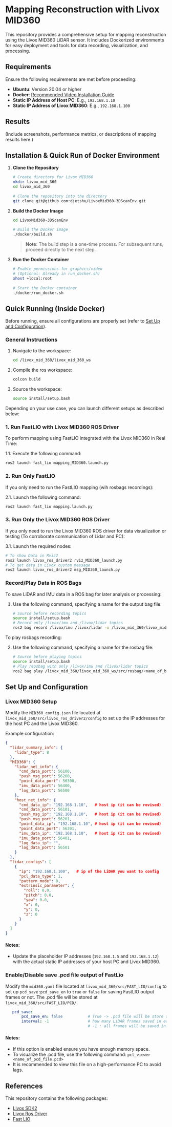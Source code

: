 # Mapping Reconstruction with Livox MID360  
 
This repository provides a comprehensive setup for mapping reconstruction using the Livox MID360 LiDAR sensor. It includes Dockerized environments for easy deployment and tools for data recording, visualization, and processing.  
 
## Requirements  
Ensure the following requirements are met before proceeding:  
- **Ubuntu**: Version 20.04 or higher  
- **Docker**: [Recommended Video Installation Guide](https://www.youtube.com/watch?v=SAMPOK_lazw&t=913s&ab_channel=ArticulatedRobotics)  
- **Static IP Address of Host PC**: E.g., `192.168.1.10`  
- **Static IP Address of Livox MID360**: E.g., `192.168.1.100`  
 
## Results  
(Include screenshots, performance metrics, or descriptions of mapping results here.)  
 
## Installation & Quick Run of Docker Environment  
 
1. **Clone the Repository**  
   ```bash  
   # Create directory for Livox MID360  
   mkdir livox_mid_360  
   cd livox_mid_360  
 
   # Clone the repository into the directory  
   git clone git@github.com:djetshu/LivoxMid360-3DScanEnv.git  
   ```  
 
2. **Build the Docker Image**  
   ```bash  
   cd LivoxMid360-3DScanEnv  
 
   # Build the Docker image  
   ./docker/build.sh  
   ```  
 
   > **Note**: The build step is a one-time process. For subsequent runs, proceed directly to the next step.  
 
3. **Run the Docker Container**  
   ```bash  
   # Enable permissions for graphics/video
   # (Optional: Already in run_docker.sh)
   xhost +local:root  
 
   # Start the Docker container  
   ./docker/run_docker.sh  
   ```  
 
## Quick Running (Inside Docker)  
 
Before running, ensure all configurations are properly set (refer to [Set Up and Configuration](#set-up-and-configuration)).  
 
### General Instructions  
 
1. Navigate to the workspace:  
   ```bash  
   cd /livox_mid_360/livox_mid_360_ws  
   ```  
2. Compile the ros workspace:  
   ```bash  
   colcon build 
   ```
3. Source the workspace:  
   ```bash  
   source install/setup.bash  
   ```  
 
Depending on your use case, you can launch different setups as described below:  
 
### 1. Run FastLIO with Livox MID360 ROS Driver  
 
To perform mapping using FastLIO integrated with the Livox MID360 in Real Time:  
 
1.1. Execute the following command:  
   ```bash  
   ros2 launch fast_lio mapping_MID360.launch.py  
   ```  
### 2. Run Only FastLIO  
 
If you only need to run the FastLIO mapping (wih rosbags recordings):  
 
2.1. Launch the following command:  
   ```bash  
   ros2 launch fast_lio mapping.launch.py  
   ```  
### 3. Run Only the Livox MID360 ROS Driver  
 
If you only need to run the Livox MID360 ROS driver for data visualization or testing (To corroborate communication of Lidar and PC):  
 
3.1. Launch the required nodes:  
   ```bash
   # To show Data in Rviz2
   ros2 launch livox_ros_driver2 rviz_MID360_launch.py
   # To get data in Livox custom message
   ros2 launch livox_ros_driver2 msg_MID360_launch.py  
   ```  
 
### Record/Play Data in ROS Bags  
 
To save LiDAR and IMU data in a ROS bag for later analysis or processing:  
 
1. Use the following command, specifying a name for the output bag file:  
   ```bash
   # Source before recording topics
   source install/setup.bash
   # Record only /livox/imu and /livox/lidar topics
   ros2 bag record /livox/imu /livox/lidar -o /livox_mid_360/livox_mid_360_ws/src/rosbag/<name_of_bag>  
   ```

To play rosbags recording:

2. Use the following command, specifying a name for the rosbag file:  
   ```bash
   # Source before playing topics
   source install/setup.bash
   # Play reosbag with only /livox/imu and /livox/lidar topics
   ros2 bag play /livox_mid_360/livox_mid_360_ws/src/rosbag/<name_of_bag>  
   ```  
 
## Set Up and Configuration  
 
### Livox MID360 Setup  
 
Modify the `MID360_config.json` file located at `livox_mid_360/src/livox_ros_driver2/config` to set up the IP addresses for the host PC and the Livox MID360.  
 
Example configuration:  
```json  
{  
  "lidar_summary_info": {  
    "lidar_type": 8 
  },  
  "MID360": {  
    "lidar_net_info": {  
      "cmd_data_port": 56100,  
      "push_msg_port": 56200,  
      "point_data_port": 56300,  
      "imu_data_port": 56400,  
      "log_data_port": 56500  
    },  
    "host_net_info": {  
      "cmd_data_ip": "192.168.1.10",   # host ip (it can be revised)
      "cmd_data_port": 56101,  
      "push_msg_ip": "192.168.1.10",   # host ip (it can be revised)
      "push_msg_port": 56201,  
      "point_data_ip": "192.168.1.10", # host ip (it can be revised)
      "point_data_port": 56301,  
      "imu_data_ip": "192.168.1.10",   # host ip (it can be revised)
      "imu_data_port": 56401,  
      "log_data_ip": "",  
      "log_data_port": 56501  
    }  
  },  
  "lidar_configs": [  
    {  
      "ip": "192.168.1.100",   # ip of the LiDAR you want to config
      "pcl_data_type": 1,  
      "pattern_mode": 0,  
      "extrinsic_parameter": {  
        "roll": 0.0,  
        "pitch": 0.0,  
        "yaw": 0.0,  
        "x": 0,  
        "y": 0,  
        "z": 0  
      }  
    }  
  ]  
}  
```  
 
#### Notes:  
- Update the placeholder IP addresses (`192.168.1.5` and `192.168.1.12`) with the actual static IP addresses of your host PC and Livox MID360.

### Enable/Disable save .pcd file output of FastLio

Modify the `mid360.yaml` file located at `livox_mid_360/src/FAST_LIO/config` to set up `pcd_save:pcd_save_en` to `true` or `false` for saving FastLIO output frames or not. The .pcd file will be stored at `livox_mid_360/src/FAST_LIO/PCD/`.

```yaml
   pcd_save:
       pcd_save_en: false           # True -> .pcd file will be store at 'livox_mid_360/src/FAST_LIO/PCD/'
       interval: -1                 # how many LiDAR frames saved in each pcd file; 
                                    # -1 : all frames will be saved in ONE pcd file, may lead to memory crash when having too much frames. 
```
#### Notes:  
- If this option is enabled ensure you have enough memory space.
- To visualize the .pcd file, use the following command: `pcl_viewer <name_of_pcd_file.pcd>`
- It is recommended to view this file on a high-performance PC to avoid lags.  

## References
This repository contains the following packages:
- [Livox SDK2](https://github.com/Livox-SDK/Livox-SDK2)
- [Livox Ros Driver](https://github.com/Livox-SDK/livox_ros_driver2)
- [Fast LIO](https://github.com/hku-mars/FAST_LIO/tree/ROS2)

